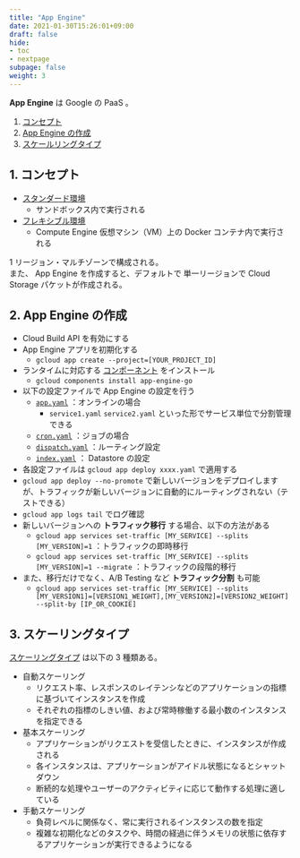 ```yaml
---
title: "App Engine"
date: 2021-01-30T15:26:01+09:00
draft: false
hide:
- toc
- nextpage
subpage: false
weight: 3
---
```


<!--more-->

**App Engine** は Google の PaaS 。

1. [コンセプト](#1-コンセプト)
2. [App Engine の作成](#2-app-engine-の作成)
3. [スケールリングタイプ](#3-スケーリングタイプ)

## 1. コンセプト

- [スタンダード環境](https://cloud.google.com/appengine/docs/standard)
    - サンドボックス内で実行される
- [フレキシブル環境](https://cloud.google.com/appengine/docs/flexible)
    - Compute Engine 仮想マシン（VM）上の Docker コンテナ内で実行される

1 リージョン・マルチゾーンで構成される。  
また、 App Engine を作成すると、デフォルトで 単一リージョンで Cloud Storage パケットが作成される。

## 2. App Engine の作成

- Cloud Build API を有効にする
- App Engine アプリを初期化する
    - `gcloud app create --project=[YOUR_PROJECT_ID]`
- ランタイムに対応する [コンポーネント](https://cloud.google.com/appengine/docs/standard/go/quickstart) をインストール
    - `gcloud components install app-engine-go`
- 以下の設定ファイルで App Engine の設定を行う
    - [`app.yaml`](https://cloud.google.com/appengine/docs/standard/go/config/appref) ：オンラインの場合
        - `service1.yaml` `service2.yaml` といった形でサービス単位で分割管理できる
    - [`cron.yaml`](https://cloud.google.com/appengine/docs/standard/go/scheduling-jobs-with-cron-yaml) ：ジョブの場合
    - [`dispatch.yaml`](https://cloud.google.com/appengine/docs/standard/go/reference/dispatch-yaml) ：ルーティング設定
    - [`index.yaml`](https://cloud.google.com/appengine/docs/standard/go/configuring-datastore-indexes-with-index-yaml) ： Datastore の設定
- 各設定ファイルは `gcloud app deploy xxxx.yaml` で適用する
- `gcloud app deploy --no-promote` で新しいバージョンをデプロイしますが、トラフィックが新しいバージョンに自動的にルーティングされない（テストできる）
- `gcloud app logs tail` でログ確認
- 新しいバージョンへの **トラフィック移行** する場合、以下の方法がある
    - `gcloud app services set-traffic [MY_SERVICE] --splits [MY_VERSION]=1` ：トラフィックの即時移行
    - `gcloud app services set-traffic [MY_SERVICE] --splits [MY_VERSION]=1 --migrate` ：トラフィックの段階的移行
- また、移行だけでなく、A/B Testing など **トラフィック分割** も可能
    - `gcloud app services set-traffic [MY_SERVICE] --splits [MY_VERSION1]=[VERSION1_WEIGHT],[MY_VERSION2]=[VERSION2_WEIGHT] --split-by [IP_OR_COOKIE]`

## 3. スケーリングタイプ

[スケーリングタイプ](https://cloud.google.com/appengine/docs/standard/python/how-instances-are-managed?hl=ja#scaling_types) は以下の 3 種類ある。

- 自動スケーリング
    - リクエスト率、レスポンスのレイテンシなどのアプリケーションの指標に基づいてインスタンスを作成
    - それぞれの指標のしきい値、および常時稼働する最小数のインスタンスを指定できる
- 基本スケーリング
    - アプリケーションがリクエストを受信したときに、インスタンスが作成される
    - 各インスタンスは、アプリケーションがアイドル状態になるとシャットダウン
    - 断続的な処理やユーザーのアクティビティに応じて動作する処理に適している
- 手動スケーリング
    - 負荷レベルに関係なく、常に実行されるインスタンスの数を指定
    - 複雑な初期化などのタスクや、時間の経過に伴うメモリの状態に依存するアプリケーションが実行できるようになる